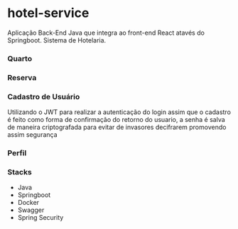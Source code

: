 # hotel-service
Aplicação Back-End Java que integra ao front-end React atavés do Springboot. Sistema de Hotelaria.

### Quarto

### Reserva

### Cadastro de Usuário
Utilizando o JWT para realizar a autenticação do login assim que o cadastro é feito como forma de confirmação do retorno do usuario, a senha é salva de maneira criptografada para evitar de invasores decifrarem promovendo assim segurança

### Perfil

### Stacks
- Java
- Springboot
- Docker
- Swagger
- Spring Security
